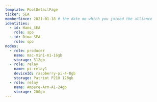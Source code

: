 ```yaml
---
template: PoolDetailPage
ticker: SEA
memberSince: 2021-01-18 # the date on which you joined the alliance
identities:
  - id: Hans_SEA
    role: spo
  - id: Dina_SEA
    role: spo
nodes:
  - role: producer
    name: mac-mini-m1-16gb
    storage: 512gb
  - role: relay
    name: pi-relay1
    deviceId: raspberry-pi-4-8gb
    storage: Patriot P210 128gb
  - role: relay
    name: Ampere-Arm-A1-24gb
    storage: 200gb
---
```

